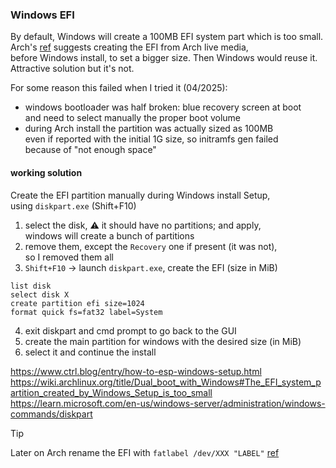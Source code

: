 ### Windows EFI

By default, Windows will create a 100MB EFI system part which is
too small.\
Arch's [ref](https://wiki.archlinux.org/title/Dual_boot_with_Windows#The_EFI_system_partition_created_by_Windows_Setup_is_too_small)
suggests creating the EFI from Arch live media,\
before Windows install, to set a bigger size. Then Windows would reuse it.\
Attractive solution but it's not.

For some reason this failed when I tried it (04/2025):

- windows bootloader was half broken: blue recovery screen at boot\
  and need to select manually the proper boot volume
- during Arch install the partition was actually sized as 100MB\
  even if reported with the initial 1G size, so initramfs gen failed\
  because of "not enough space"

#### working solution

Create the EFI partition manually during Windows install Setup,\
using `diskpart.exe` (Shift+F10)

1. select the disk, ⚠ it should have no partitions; and apply,\
   windows will create a bunch of partitions
2. remove them, except the `Recovery` one if present (it was not),\
   so I removed them all
3. `Shift+F10` → launch `diskpart.exe`, create the EFI (size in
   MiB)

```
list disk
select disk X
create partition efi size=1024
format quick fs=fat32 label=System
```

4. exit diskpart and cmd prompt to go back to the GUI
5. create the main partition for windows with the desired size (in MiB)
6. select it and continue the install

https://www.ctrl.blog/entry/how-to-esp-windows-setup.html
https://wiki.archlinux.org/title/Dual_boot_with_Windows#The_EFI_system_partition_created_by_Windows_Setup_is_too_small
https://learn.microsoft.com/en-us/windows-server/administration/windows-commands/diskpart

> [!TIP]
> Later on Arch rename the EFI with `fatlabel /dev/XXX "LABEL"` [ref](https://wiki.archlinux.org/title/Persistent_block_device_naming#by-label)
